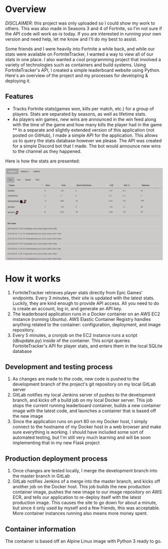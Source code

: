 # Overview

*DISCLAIMER*: this project was only uploaded so I could show my work to others. This was also made in Seasons 3 and 4 of Fortnite, so I'm not sure if the API code will work as-is today. If you are interested in running your own version and need help, let me know and I'll do my best to assist.

Some friends and I were heavily into Fortnite a while back, and while our stats were available on FortniteTracker, I wanted a way to view all of our stats in one place. I also wanted a cool programming project that involved a variety of technologies such as containers and build systems. Using FortniteTracker's API, I created a simple leaderboard website using Python. Here's an overview of the project and my processes for developing & deploying it.

## Features

* Tracks Fortnite stats(games won, kills per match, etc.) for a group of players. Stats are separated by seasons, as well as lifetime stats.
* As players win games, new wins are announced in the win feed along with the time of the game and how many kills the player had in the game
** In a separate and slightly extended version of this application (not posted on GitHub), I made a simple API for the application. This allows us to query the stats database however we please. The API was created for a simple Discord bot that I made. The bot would announce new wins to the channel as they happened.

Here is how the stats are presented:

![Front Page](misc/leaderboard1_gh.png)

# How it works

1. FortniteTracker retrieves player stats directly from Epic Games' endpoints. Every 3 minutes, their site is updated with the latest stats. Luckily, they are kind enough to provide API access. All you need to do is create an account, log in, and generate an API key.
2. The leaderboard application runs in a Docker container on an AWS EC2 instance (running Ubuntu). AWS Elastic Container Registry handles anything related to the container: configuration, deployment, and image repository.
3. Every 5 minutes, a cronjob on the EC2 instance runs a script (dbupdate.py) inside of the container. This script queries FortniteTracker's API for player stats, and enters them in the local SQLite database

## Development and testing process

1. As changes are made to the code, new code is pushed to the development branch of the project's git repository on my local GitLab server
2. GitLab notifies my local Jenkins server of pushes to the development branch, and kicks off a build job on my local Docker server. This job stops the current running leaderboard container, builds a new container image with the latest code, and launches a container that is based off the new image
3. Since the application runs on port 80 on my Docker host, I simply connect to the hostname of my Docker host in a web browser and make sure everything is working. I should have included some sort of automated testing, but I'm still very much learning and will be soon implementing that in my new Flask project

## Production deployment process

1. Once changes are tested locally, I merge the development branch into the master branch in GitLab
2. GitLab notifies Jenkins of a merge into the master branch, and kicks off another job on the Docker host. This job builds the new production container image, pushes the new image to our image repository on AWS ECR, and tells our application to re-deploy itself with the latest production image. This causes the site to go down for about a minute, but since it only used by myself and a few friends, this was acceptable. More container instances running also means more money spent.

## Container information

The container is based off an Alpine Linux image with Python 3 ready to go. 